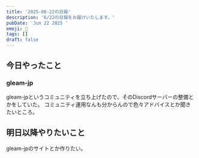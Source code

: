 ```yaml
---
title: '2025-06-22の日報'
description: '6/22の日報をお届けいたします。'
pubDate: 'Jun 22 2025 '
emoji: 🦊
tags: []
draft: false
---
```


## 今日やったこと

### gleam-jp

gleam-jpというコミュニティを立ち上げたので、そのDiscordサーバーの整備とかをしていた。
コミュニティ運用なんも分からんので色々アドバイスとか聞きたいところ。

## 明日以降やりたいこと

gleam-jpのサイトとか作りたい。
